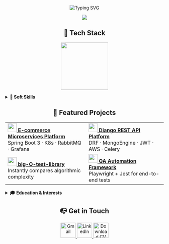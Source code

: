 <p align="center">
  <img src="https://readme-typing-svg.herokuapp.com?font=Fira%20Code&size=28&pause=1000&color=00FF7F&center=true&width=600&lines=Hi,+I'm+Stifh+BL;Computer+Engineer;Full-Stack+Architect" alt="Typing SVG" />
</p>

<p align="center">
  <a href="https://github.com/S4WLAND">
    <img src="https://github-readme-stats.vercel.app/api/top-langs/?username=S4WLAND&layout=compact&langs_count=10&theme=dark&hide_border=true" />

  </a>
</p>

<!-- ======= 2. Tech Stack ======= -->
<h2 align="center">🧰 Tech Stack</h2>
<p align="center">
  <!-- One skillicons sprite, ordered: Front → Back → Data → CI/CD & Ops -->
  <a href="https://skillicons.dev">
    <img src="https://skillicons.dev/icons?i=html,css,sass,tailwind,bootstrap,javascript,typescript,react,angular,webpack,gulp,php,python,anaconda,django,nodejs,java,spring,mysql,mongodb,git,bitbucket,jenkins,selenium,docker,kubernetes,aws&perline=9" height="150"/>
  </a>
</p>

<!-- ======= 3. Soft Skills ======= -->
<details>
<summary><b>🤝 Soft Skills</b></summary><br>
<p align="center">
  <!-- First row -->
  <img src="https://img.shields.io/badge/System%20Architecture-Scalable-informational?style=flat" height="32"/>
  <img src="https://img.shields.io/badge/Data%20Structures%20%26%20Algorithms-Strong-orange?style=flat" height="32"/>
  <img src="https://img.shields.io/badge/Problem%20Solving-Analytical-blueviolet?style=flat" height="32"/>
  <img src="https://img.shields.io/badge/Teamwork-Collaborative-brightgreen?style=flat" height="32"/>
  <br>
  <!-- Second row -->
  <img src="https://img.shields.io/badge/Design%20Patterns-SOLID-informational?style=flat" height="32"/>
  <img src="https://img.shields.io/badge/SDLC-Lifecycle-blue?style=flat" height="32"/>
  <img src="https://img.shields.io/badge/Agile-Scrum-0052CC?style=flat&logo=jira&logoColor=white" height="32"/>
</p>
</details>

<!-- ======= 4. Featured Projects ======= -->
<h2 align="center">🚀 Featured Projects</h2>

<table>
  <tr>
    <td>
      <a href="https://github.com/S4WLAND/E-commerce-Microservices-Platform-Project">
        <img src="https://skillicons.dev/icons?i=java,spring" height="28"/> <strong>E-commerce Microservices Platform</strong>
      </a><br>
      Spring Boot 3 · K8s · RabbitMQ · Grafana
    </td>
    <td>
      <a href="https://github.com/S4WLAND/Django-E-commerce-API-Platform-project">
        <img src="https://skillicons.dev/icons?i=python,django" height="28"/> <strong>Django REST API Platform</strong>
      </a><br>
      DRF · MongoEngine · JWT · AWS · Celery
    </td>
  </tr>
  <tr>
    <td>
      <a href="https://pypi.org/project/big-O-test-library">
        <img src="https://skillicons.dev/icons?i=python" height="28"/> <strong>big-O-test-library</strong>
      </a><br>
      Instantly compares algorithmic complexity
    </td>
    <td>
      <a href="https://github.com/S4WLAND/QA-Automation-Framework-project">
        <img src="https://skillicons.dev/icons?i=typescript,nodejs" height="28"/> <strong>QA Automation Framework</strong>
      </a><br>
      Playwright + Jest for end-to-end tests
    </td>
  </tr>
</table>

<!-- ======= 5. Education & Interests ======= -->
<details>
<summary><b>🎓 Education & Interests</b></summary>

* **BSc Computer Engineering** — National University of Colombia (2020 – present)  
* Interests: Software Architecture · AI/ML · Cloud Computing · Algorithm Design  

</details>

<!-- ======= 6. Get in Touch ======= -->
<h2 align="center">📭 Get in Touch</h2>
<p align="center">
  <!-- Email -->
  <a href="mailto:stifhlife@gmail.com">
    <img src="https://skillicons.dev/icons?i=gmail" height="48" alt="Gmail"/>
  </a>
  <!-- LinkedIn -->
  <a href="https://www.linkedin.com/in/stifhbl">
    <img src="https://skillicons.dev/icons?i=linkedin" height="48" alt="LinkedIn"/>
  </a>
  <!-- CV / Résumé (LaTeX icon) -->
  <a href="https://github.com/S4WLAND/S4WLAND/raw/main/Stifh_BL_cv.pdf">
    <img src="https://skillicons.dev/icons?i=latex" height="48" alt="Download CV (PDF)"/>
  </a>
</p>
